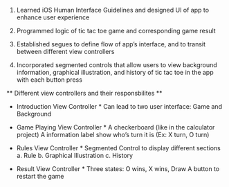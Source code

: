 1. Learned iOS Human Interface Guidelines and designed UI of app to enhance user experience

2. Programmed logic of tic tac toe game and corresponding game result

3. Established segues to define flow of app’s interface, and to transit between different view controllers

4. Incorporated segmented controls that allow users to view background information, graphical illustration, and history of tic tac toe in the app with each button press

** Different view controllers and their responsbilites **
* Introduction View Controller *
	Can lead to two user interface: Game and Background

* Game Playing View Controller *
	A checkerboard (like in the calculator project)
	A information label show who’s turn it is (Ex: X turn, O turn)

* Rules View Controller *
	Segmented Control to display different sections
		a. Rule
		b. Graphical Illustration
		c. History

* Result View Controller *
	Three states: O wins, X wins, Draw
	A button to restart the game
